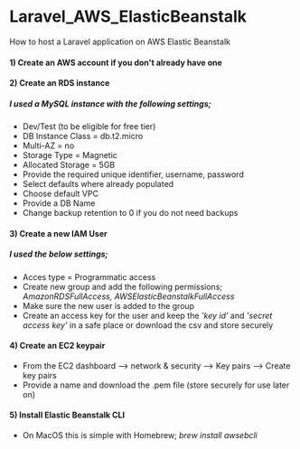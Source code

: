 # Laravel_AWS_ElasticBeanstalk
How to host a Laravel application on AWS Elastic Beanstalk

#### 1) Create an AWS account if you don't already have one
#### 2) Create an RDS instance
##### I used a MySQL instance with the following settings;
- Dev/Test (to be eligible for free tier)
- DB Instance Class = db.t2.micro
- Multi-AZ = no
- Storage Type = Magnetic
- Allocated Storage = 5GB
- Provide the required unique identifier, username, password
- Select defaults where already populated
- Choose default VPC
- Provide a DB Name
- Change backup retention to 0 if you do not need backups

#### 3) Create a new IAM User
##### I used the below settings;
- Acces type = Programmatic access
- Create new group and add the following permissions; <i>AmazonRDSFullAccess, AWSElasticBeanstalkFullAccess</i>
- Make sure the new user is added to the group
- Create an access key for the user and keep the <i>'key id'</i> and <i>'secret access key'</i> in a safe place or download the csv and store securely

#### 4) Create an EC2 keypair
- From the EC2 dashboard --> network & security --> Key pairs --> Create key pairs
- Provide a name and download the .pem file (store securely for use later on)

#### 5) Install Elastic Beanstalk CLI
- On MacOS this is simple with Homebrew; <i>brew install awsebcli</i>

